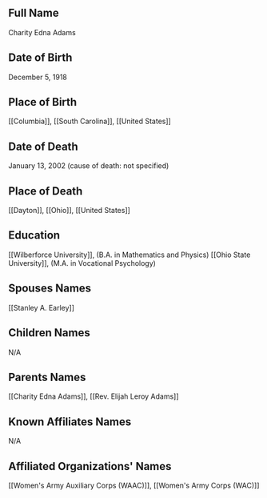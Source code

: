 ## Full Name
Charity Edna Adams

## Date of Birth
December 5, 1918

## Place of Birth
[[Columbia]], [[South Carolina]], [[United States]]

## Date of Death
January 13, 2002 (cause of death: not specified)

## Place of Death
[[Dayton]], [[Ohio]], [[United States]]

## Education
[[Wilberforce University]], (B.A. in Mathematics and Physics)
[[Ohio State University]], (M.A. in Vocational Psychology)

## Spouses Names
[[Stanley A. Earley]]

## Children Names
N/A

## Parents Names
[[Charity Edna Adams]], [[Rev. Elijah Leroy Adams]]

## Known Affiliates Names
N/A

## Affiliated Organizations' Names
[[Women's Army Auxiliary Corps (WAAC)]], [[Women's Army Corps (WAC)]]
